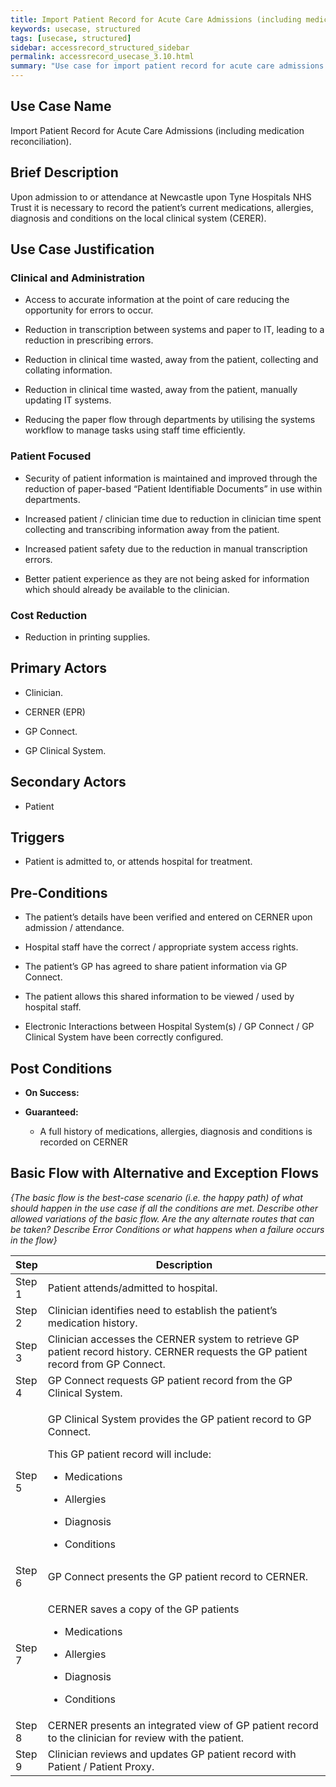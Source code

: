 ```yaml
---
title: Import Patient Record for Acute Care Admissions (including medication reconciliation)
keywords: usecase, structured
tags: [usecase, structured] 
sidebar: accessrecord_structured_sidebar
permalink: accessrecord_usecase_3.10.html
summary: "Use case for import patient record for acute care admissions (including medication reconciliation)"
---
```


## Use Case Name

Import Patient Record for Acute Care Admissions (including medication reconciliation).

## Brief Description

Upon admission to or attendance at Newcastle upon Tyne Hospitals NHS
Trust it is necessary to record the patient’s current medications,
allergies, diagnosis and conditions on the local clinical system
(CERER).

## Use Case Justification

### Clinical and Administration

-   Access to accurate information at the point of care reducing the
    opportunity for errors to occur.

-   Reduction in transcription between systems and paper to IT, leading
    to a reduction in prescribing errors.

-   Reduction in clinical time wasted, away from the patient, collecting
    and collating information.

-   Reduction in clinical time wasted, away from the patient, manually
    updating IT systems.

-   Reducing the paper flow through departments by utilising the systems
    workflow to manage tasks using staff time efficiently.

### Patient Focused

-   Security of patient information is maintained and improved through
    the reduction of paper-based “Patient Identifiable Documents” in use
    within departments.

-   Increased patient / clinician time due to reduction in clinician
    time spent collecting and transcribing information away from the
    patient.

-   Increased patient safety due to the reduction in manual
    transcription errors.

-   Better patient experience as they are not being asked for
    information which should already be available to the clinician.

### Cost Reduction

-   Reduction in printing supplies.

## Primary Actors

- Clinician.

- CERNER (EPR)

- GP Connect.

- GP Clinical System.

## Secondary Actors

- Patient

## Triggers

- Patient is admitted to, or attends hospital for treatment.

## Pre-Conditions

-   The patient’s details have been verified and entered on CERNER upon
    admission / attendance.

-   Hospital staff have the correct / appropriate system access rights.

-   The patient’s GP has agreed to share patient information via GP
    Connect.

-   The patient allows this shared information to be viewed / used by
    hospital staff.

-   Electronic Interactions between Hospital System(s) / GP Connect / GP
    Clinical System have been correctly configured.

## Post Conditions

-   **On Success:**

-   **Guaranteed:**

    -   A full history of medications, allergies, diagnosis and
        conditions is recorded on CERNER

## Basic Flow with Alternative and Exception Flows

*{The basic flow is the best-case scenario (i.e. the happy path) of what
should happen in the use case if all the conditions are met. Describe
other allowed variations of the basic flow. Are the any alternate routes
that can be taken? Describe Error Conditions or what happens when a
failure occurs in the flow}*


<table>
<thead>
<tr class="header">
<th style="width:10%">Step</th>
<th>Description</th>
</tr>
</thead>
<tbody>
<tr class="odd">
<td>Step 1</td>
<td>Patient attends/admitted to hospital.</td>
</tr>
<tr class="even">
<td>Step 2</td>
<td>Clinician identifies need to establish the patient’s medication history.</td>
</tr>
<tr class="odd">
<td>Step 3</td>
<td>Clinician accesses the CERNER system to retrieve GP patient record history. CERNER requests the GP patient record from GP Connect.</td>
</tr>
<tr class="even">
<td>Step 4</td>
<td>GP Connect requests GP patient record from the GP Clinical System.</td>
</tr>
<tr class="odd">
<td>Step 5</td>
<td><p>GP Clinical System provides the GP patient record to GP Connect.</p>
<p>This GP patient record will include:</p>
<ul>
<li><p>Medications</p></li>
<li><p>Allergies</p></li>
<li><p>Diagnosis</p></li>
<li><p>Conditions</p></li>
</ul></td>
</tr>
<tr class="even">
<td>Step 6</td>
<td>GP Connect presents the GP patient record to CERNER.</td>
</tr>
<tr class="odd">
<td>Step 7</td>
<td><p>CERNER saves a copy of the GP patients</p>
<ul>
<li><p>Medications</p></li>
<li><p>Allergies</p></li>
<li><p>Diagnosis</p></li>
<li><p>Conditions</p></li>
</ul></td>
</tr>
<tr class="even">
<td>Step 8</td>
<td>CERNER presents an integrated view of GP patient record to the clinician for review with the patient.</td>
</tr>
<tr class="odd">
<td>Step 9</td>
<td>Clinician reviews and updates GP patient record with Patient / Patient Proxy.</td>
</tr>
</tbody>
</table>
